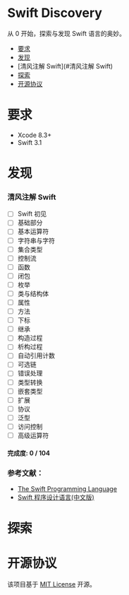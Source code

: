 # Swift Discovery
从 0 开始，探索与发现 Swift 语言的奥妙。

- [要求](#要求)
- [发现](#发现)
 - [清风注解 Swift](#清风注解 Swift)
- [探索](#探索)
- [开源协议](#开源协议)

# 要求
- Xcode 8.3+
- Swift 3.1

# 发现
### 清风注解 Swift
- [ ] Swift 初见
- [ ] 基础部分
- [ ] 基本运算符
- [ ] 字符串与字符
- [ ] 集合类型
- [ ] 控制流
- [ ] 函数
- [ ] 闭包
- [ ] 枚举
- [ ] 类与结构体
- [ ] 属性
- [ ] 方法
- [ ] 下标
- [ ] 继承
- [ ] 构造过程
- [ ] 析构过程
- [ ] 自动引用计数
- [ ] 可选链
- [ ] 错误处理
- [ ] 类型转换
- [ ] 嵌套类型
- [ ] 扩展
- [ ] 协议
- [ ] 泛型
- [ ] 访问控制
- [ ] 高级运算符

#### 完成度: 0 / 104

### 参考文献：
- [The Swift Programming Language](https://developer.apple.com/library/content/documentation/Swift/Conceptual/Swift_Programming_Language/index.html
)
- [Swift 程序设计语言(中文版)](https://github.com/numbbbbb/the-swift-programming-language-in-chinese)

# 探索


# 开源协议
该项目基于 [MIT License](https://en.wikipedia.org/wiki/MIT_License) 开源。


